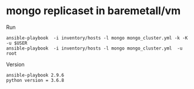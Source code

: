 # mongo replicaset in baremetall/vm



Run
```
ansible-playbook  -i inventory/hosts -l mongo mongo_cluster.yml -k -K -u $USER
ansible-playbook  -i inventory/hosts -l mongo mongo_cluster.yml  -u root
```

Version
```
ansible-playbook 2.9.6
python version = 3.6.8
```